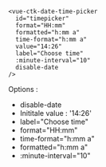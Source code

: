 
    <vue-ctk-date-time-picker
      id="timepicker"
      format="HH:mm"
      formatted="h:mm a"
      time-format="h:mm a"
      value="14:26"
      label="Choose time"
      :minute-interval="10"
      disable-date
    />

Options :
- disable-date
- Inititale value : '14:26'
- label="Choose time"
- format="HH:mm"
- time-format="h:mm a"
- formatted="h:mm a"
- :minute-interval="10"
